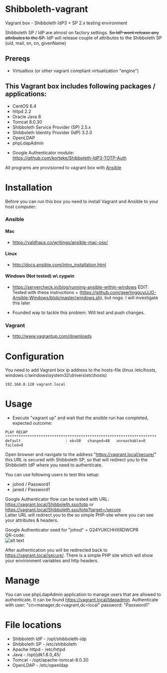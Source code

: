 # Shibboleth-vagrant
Vagrant box - Shibboleth IdP3 + SP 2.x testing environment

Shibboleth SP / IdP are almost on factory settings. ~~So IdP wont release any attributes to the SP.~~ IdP will release couple of attributes to the Shibboleth SP (uid, mail, sn, cn, givenName)

## Prereqs
* Virtualbox (or other vagrant compliant virtualization "engine")

## This Vagrant box includes following packages / applications:
* CentOS 6.4
* httpd 2.2
* Oracle Java 8
* Tomcat 8.0.30
* Shibboleth Service Provider (SP) 2.5.x
* Shibboleth Identity Provider (IdP) 3.2.0
* OpenLDAP
* phpLdapAdmin

+ Google Authenticator module:  
https://github.com/korteke/Shibboleth-IdP3-TOTP-Auth  

All programs are provisioned to vagrant box with [Ansible](https://www.google.com)

# Installation

Before you can run this box you need to install Vagrant and Ansible to your host computer:
### Ansible

#### Mac
* https://valdhaus.co/writings/ansible-mac-osx/

#### Linux
* http://docs.ansible.com/intro_installation.html

#### Windows (Not tested) w\ cygwin
* https://servercheck.in/blog/running-ansible-within-windows
EDIT:
Tested with these instructions + (https://github.com/geerlingguy/JJG-Ansible-Windows/blob/master/windows.sh), but nogo.
I will investigate this later
- Founded way to tackle this problem. Will test and push changes.

### Vagrant
* http://www.vagrantup.com/downloads

# Configuration

You need to add Vagrant box ip address to the hosts-file (linux /etc/hosts, windows c:\windows\system32\drivers\etc\hosts)

```
192.168.0.120 vagrant.local
```

# Usage

* Execute "vagrant up" and wait that the ansible run has completed, expected outcome:

```
PLAY RECAP ********************************************************************
default                    : ok=50   changed=48   unreachable=0    failed=0
```

Open browser and navigate to the address "https://vagrant.local/secure/" this URL is secured with Shibboleth SP, so that will redirect you to the Shibboleth IdP where you need to authenticate.

You can use following users to test this setup:
* johnd / Password1
* janed / Password1  

Google Authenticator flow can be tested with URL: https://vagrant.local/Shibboleth.sso/totp  or https://vagrant.local/Shibboleth.sso/totp?target=/secure  
Latter URL will redirect you to the so simple PHP-site where you can see your attributes & headers.

Google Authenticator seed  for "johnd" = G24YUKCHHXRDWCPR  
QR-code:  
![alt text](https://kvak.net/totp_code_qr.png "Logo Title Text 1")


After authentication you will be redirected back to https://vagrant.local/secure/. There is a simple PHP site which will show your environment variables and http headers.

# Manage
You can use phpLdapAdmin application to manage users that are allowed to authenticate. It can be found https://vagrant.local/ldapadmin. Authenticate with user: "cn=manager,dc=vagrant,dc=local" password: "Password1"

# File locations

* Shibboleth IdP - /opt/shibboleth-idp
* Shibboleth SP - /etc/shibboleth
* Apache httpd - /etc/httpd
* Java - /opt/jdk1.8.0_45/
* Tomcat - /opt/apache-tomcat-8.0.30
* OpenLDAP - /etc/openldap
